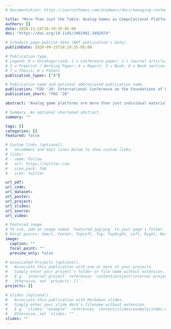 ```yaml
---
# Documentation: https://sourcethemes.com/academic/docs/managing-content/

title: "More Than Just the Table: Analog Games as Computational Platforms"
authors: []
date: 2020-11-24T16:19:35-05:00
doi: "https://doi.org/10.1145/3402942.3402974"

# Schedule page publish date (NOT publication's date).
publishDate: 2020-09-15T16:19:35-05:00

# Publication type.
# Legend: 0 = Uncategorized; 1 = Conference paper; 2 = Journal article;
# 3 = Preprint / Working Paper; 4 = Report; 5 = Book; 6 = Book section;
# 7 = Thesis; 8 = Patent
publication_types: ["0"]

# Publication name and optional abbreviated publication name.
publication: "FDG '20: International Conference on the Foundations of Digital Games"
publication_short: "FDG '20"

abstract: "Analog game platforms are more than just individual material objects as the platform studies methodology would argue. Platform studies affords a medium specific analysis connecting media to its cultural implications through close examinations of modular material components that influence the interactions and creation of media made on a specific hardware or software platform. This paper uses the examples of Dungeons & Dragons and Magic: the Gathering to conceptualize analog game platforms in a way that complicates the construction of platforms."

# Summary. An optional shortened abstract.
summary: ""

tags: []
categories: []
featured: false

# Custom links (optional).
#   Uncomment and edit lines below to show custom links.
# links:
# - name: Follow
#   url: https://twitter.com
#   icon_pack: fab
#   icon: twitter

url_pdf:
url_code:
url_dataset:
url_poster:
url_project:
url_slides:
url_source:
url_video:

# Featured image
# To use, add an image named `featured.jpg/png` to your page's folder.
# Focal points: Smart, Center, TopLeft, Top, TopRight, Left, Right, BottomLeft, Bottom, BottomRight.
image:
  caption: ""
  focal_point: ""
  preview_only: false

# Associated Projects (optional).
#   Associate this publication with one or more of your projects.
#   Simply enter your project's folder or file name without extension.
#   E.g. `internal-project` references `content/project/internal-project/index.md`.
#   Otherwise, set `projects: []`.
projects: []

# Slides (optional).
#   Associate this publication with Markdown slides.
#   Simply enter your slide deck's filename without extension.
#   E.g. `slides: "example"` references `content/slides/example/index.md`.
#   Otherwise, set `slides: ""`.
slides: ""
---
```

